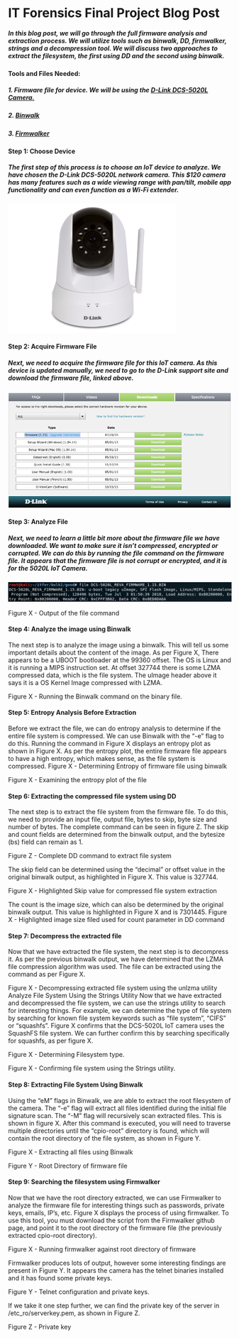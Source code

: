 # IT Forensics Final Project Blog Post 

##### In this blog post, we will go through the full firmware analysis and extraction process. We will utilize tools such as binwalk, DD, firmwalker, strings and a decompression tool. We will discuss two approaches to extract the filesystem, the first using DD and the second using binwalk. 

#### Tools and Files Needed:
##### 1. Firmware file for device. We will be using the [D-Link DCS-5020L Camera.](https://support.dlink.ca/ProductInfo.aspx?m=DCS-5020L)
##### 2. [Binwalk](https://github.com/ReFirmLabs/binwalk)
##### 3. [Firmwalker](https://github.com/craigz28/firmwalker)

#### Step 1: Choose Device
##### The first step of this process is to choose an IoT device to analyze. We have chosen the D-Link DCS-5020L network camera. This $120 camera has many features such as a wide viewing range with pan/tilt, mobile app functionality and can even function as a Wi-Fi extender. 

![alt text](https://github.com/OmarMinawi3/Firmware-Analysis/blob/master/image17.png)

#### Step 2: Acquire Firmware File
##### Next, we need to acquire the firmware file for this IoT camera. As this device is updated manually, we need to go to the D-Link support site and download the firmware file, linked above. 

![alt text](https://github.com/OmarMinawi3/Firmware-Analysis/blob/master/image3.png)

#### Step 3: Analyze File
##### Next, we need to learn a little bit more about the firmware file we have downloaded. We want to make sure it isn’t compressed, encrypted or corrupted. We can do this by running the file command on the firmware file. It appears that the firmware file is not corrupt or encrypted, and it is for the 5020L IoT Camera. 

![alt text](https://github.com/OmarMinawi3/Firmware-Analysis/blob/master/image9.png)




Figure X - Output of the file command

#### Step 4: Analyze the image using Binwalk
The next step is to analyze the image using a binwalk. This will tell us some important details about the content of the image. As per Figure X, There appears to be a UBOOT bootloader at the 99360 offset. The OS is Linux and it is running a MIPS instruction set. At offset 327744 there is some LZMA compressed data, which is the file system. The uImage header above it says it is a OS Kernel Image compressed with LZMA. 








Figure X - Running the Binwalk command on the binary file. 



#### Step 5: Entropy Analysis Before Extraction
Before we extract the file, we can do entropy analysis to determine if the entire file system is compressed. We can use Binwalk with the “-e” flag to do this. Running the command in Figure X displays an entropy plot as shown in Figure X. As per the entropy plot, the entire firmware file appears to have a high entropy, which makes sense, as the file system is compressed. 
Figure X - Determining Entropy of firmware file using binwalk


Figure X - Examining the entropy plot of the file


#### Step 6: Extracting the compressed file system using DD
The next step is to extract the file system from the firmware file. To do this, we need to provide an input file, output file, bytes to skip, byte size and number of bytes. The complete command can be seen in figure Z. The skip and count fields are determined from the binwalk output, and the bytesize (bs) field can remain as 1. 

Figure Z - Complete DD command to extract file system

The skip field can be determined using the “decimal” or offset value in the original binwalk output, as highlighted in Figure X. This value is 327744. 


Figure X - Highlighted Skip value for compressed file system extraction

The count is the image size, which can also be determined by the original binwalk output. This value is highlighted in Figure X and is 7301445. 
Figure X - Highlighted image size filed used for count parameter in DD command


#### Step 7: Decompress the extracted file
Now that we have extracted the file system, the next step is to decompress it. As per the previous binwalk output, we have determined that the LZMA file compression algorithm was used. The file can be extracted using the command as per Figure X. 


Figure X - Decompressing extracted file system using the unlzma utility
Analyze File System Using the Strings Utility
Now that we have extracted and decompressed the file system, we can use the strings utility to search for interesting things. For example, we can determine the type of file system by searching for known file system keywords such as “file system”, “CIFS” or “squashfs”. Figure X confirms that the DCS-5020L IoT camera uses the SquashFS file system. We can further confirm this by searching specifically for squashfs, as per figure X. 


Figure X - Determining Filesystem type. 



Figure X - Confirming file system using the Strings utility. 


#### Step 8: Extracting File System Using Binwalk
Using the “eM” flags in Binwalk, we are able to extract the root filesystem of the camera. The “-e” flag will extract all files identified during the initial file signature scan. The “-M” flag will recursively scan extracted files. This is shown in figure X. After this command is executed, you will need to traverse multiple directories until the “cpio-root” directory is found, which will contain the root directory of the file system, as shown in Figure Y. 


Figure X - Extracting all files using Binwalk



Figure Y - Root Directory of firmware file



#### Step 9: Searching the filesystem using Firmwalker
Now that we have the root directory extracted, we can use Firmwalker to analyze the firmware file for interesting things such as passwords, private keys, emails, IP’s, etc. Figure X displays the process of using firmwalker. To use this tool, you must download the script from the Firmwalker github page, and point it to the root directory of the firmware file (the previously extracted cpio-root directory). 


Figure X - Running firmwalker against root directory of firmware

Firmwalker produces lots of output, however some interesting findings are present in Figure Y. It appears the camera has the telnet binaries installed and it has found some private keys. 

Figure Y - Telnet configuration and private keys. 

If we take it one step further, we can find the private key of the server in /etc_ro/serverkey.pem, as shown in Figure Z. 


Figure Z - Private key
